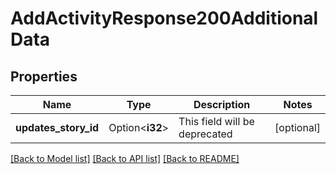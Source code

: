 # AddActivityResponse200AdditionalData

## Properties

Name | Type | Description | Notes
------------ | ------------- | ------------- | -------------
**updates_story_id** | Option<**i32**> | This field will be deprecated | [optional]

[[Back to Model list]](../README.md#documentation-for-models) [[Back to API list]](../README.md#documentation-for-api-endpoints) [[Back to README]](../README.md)


